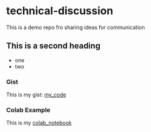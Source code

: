 # technical-discussion
This is a demo repo fro sharing ideas for communication


## This is a second heading

* one
* two


### Gist
This is my gist: [my_code](https://gist.github.com/3Framez/9134d11547a45cab5eb8292b4db21658)


### Colab Example
This is my [colab_notebook](https://github.com/3Framez/technical-discussion/blob/main/technical_docs.ipynb)
